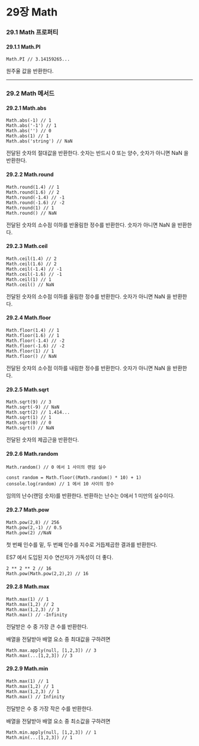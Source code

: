 # 29장 Math

### 29.1 Math 프로퍼티

#### 29.1.1 Math.PI

```tsx
Math.PI // 3.14159265...
```

원주율 값을 반환한다.

***

### 29.2 Math 메서드

#### 29.2.1 Math.abs

```tsx
Math.abs(-1) // 1
Math.abs('-1') // 1
Math.abs('') // 0
Math.abs(1) // 1
Math.abs('string') // NaN
```

전달된 숫자의 절대값을 반환한다. 숫자는 반드시 0 또는 양수, 숫자가 아니면 NaN 을 반환한다.

#### 29.2.2 Math.round

```tsx
Math.round(1.4) // 1
Math.round(1.6) // 2
Math.round(-1.4) // -1
Math.round(-1.6) // -2
Math.round(1) // 1
Math.round() // NaN
```

전달된 숫자의 소수점 이하를 반올림한 정수를 반환한다. 숫자가 아니면 NaN 을 반환한다.

#### 29.2.3 Math.ceil

```tsx
Math.ceil(1.4) // 2
Math.ceil(1.6) // 2
Math.ceil(-1.4) // -1
Math.ceil(-1.6) // -1
Math.ceil(1) // 1
Math.ceil() // NaN
```

전달된 숫자의 소수점 이하를 올림한 정수를 반환한다. 숫자가 아니면 NaN 을 반환한다.

#### 29.2.4 Math.floor

```tsx
Math.floor(1.4) // 1
Math.floor(1.6) // 1
Math.floor(-1.4) // -2
Math.floor(-1.6) // -2
Math.floor(1) // 1
Math.floor() // NaN
```

전달된 숫자의 소수점 이하를 내림한 정수를 반환한다. 숫자가 아니면 NaN 을 반환한다.

#### 29.2.5 Math.sqrt

```tsx
Math.sqrt(9) // 3
Math.sqrt(-9) // NaN
Math.sqrt(2) // 1.414...
Math.sqrt(1) // 1
Math.sqrt(0) // 0
Math.sqrt() // NaN
```

전달된 숫자의 제곱근을 반환한다.

#### 29.2.6 Math.random

```tsx
Math.random() // 0 에서 1 사이의 랜덤 실수

const random = Math.floor((Math.random() * 10) + 1)
console.log(random) // 1 에서 10 사이의 정수
```

임의의 난수(랜덤 숫자)를 반환한다. 반환하는 난수는 0에서 1 미만의 실수이다.

#### 29.2.7 Math.pow

```tsx
Math.pow(2,8) // 256
Math.pow(2,-1) // 0.5
Math.pow(2) //NaN
```

첫 번째 인수를 밑, 두 번째 인수를 지수로 거듭제곱한 결과를 반환한다.

ES7 에서 도입된 지수 연산자가 가독성이 더 좋다.

```tsx
2 ** 2 ** 2 // 16
Math.pow(Math.pow(2,2),2) // 16
```

#### 29.2.8 Math.max

```tsx
Math.max(1) // 1
Math.max(1,2) // 2
Math.max(1,2,3) // 3
Math.max() // -Infinity
```

전달받은 수 중 가장 큰 수를 반환한다.

배열을 전달받아 배열 요소 중 최대값을 구하려면

```tsx
Math.max.apply(null, [1,2,3]) // 3
Math.max(...[1,2,3]) // 3
```

#### 29.2.9 Math.min

```tsx
Math.max(1) // 1
Math.max(1,2) // 1
Math.max(1,2,3) // 1
Math.max() // Infinity
```

전달받은 수 중 가장 작은 수를 반환한다.

배열을 전달받아 배열 요소 중 최소값을 구하려면

```tsx
Math.min.apply(null, [1,2,3]) // 1
Math.min(...[1,2,3]) // 1
```
